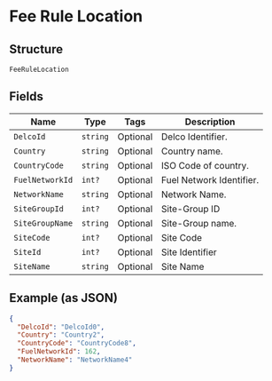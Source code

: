 
# Fee Rule Location

## Structure

`FeeRuleLocation`

## Fields

| Name | Type | Tags | Description |
|  --- | --- | --- | --- |
| `DelcoId` | `string` | Optional | Delco Identifier. |
| `Country` | `string` | Optional | Country name. |
| `CountryCode` | `string` | Optional | ISO Code of country. |
| `FuelNetworkId` | `int?` | Optional | Fuel Network Identifier. |
| `NetworkName` | `string` | Optional | Network Name. |
| `SiteGroupId` | `int?` | Optional | Site-Group ID |
| `SiteGroupName` | `string` | Optional | Site-Group name. |
| `SiteCode` | `int?` | Optional | Site Code |
| `SiteId` | `int?` | Optional | Site Identifier |
| `SiteName` | `string` | Optional | Site Name |

## Example (as JSON)

```json
{
  "DelcoId": "DelcoId0",
  "Country": "Country2",
  "CountryCode": "CountryCode8",
  "FuelNetworkId": 162,
  "NetworkName": "NetworkName4"
}
```

